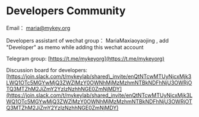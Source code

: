 # Developers Community

Email： [maria@mykey.org](mailto:maria@mykey.org)

Developers assistant of wechat group： MariaMaxiaoyaojing , add "Developer" as memo while adding this wechat account

Telegram group: [https://t.me/mykeyorg](https://t.me/mykeyorg)

Discussion board for developers: [https://join.slack.com/t/mykeylab/shared\_invite/enQtNTcwMTUyNjcxMjk3LWQ1OTc5MGYwMjQ3ZWZlMzY0OWNhMjMzMzhmNTBkNDFhNjU3OWRjOTQ3MTZhM2JiZmY2YzIzNzhhNGE0ZmNjMDY](https://join.slack.com/t/mykeylab/shared_invite/enQtNTcwMTUyNjcxMjk3LWQ1OTc5MGYwMjQ3ZWZlMzY0OWNhMjMzMzhmNTBkNDFhNjU3OWRjOTQ3MTZhM2JiZmY2YzIzNzhhNGE0ZmNjMDY)

